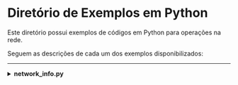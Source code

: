 # Diretório de Exemplos em Python

Este diretório possui exemplos de códigos em Python para operações na rede.

Seguem as descrições de cada um dos exemplos disponibilizados:

---

<details>
  <summary><b>network_info.py</b></summary>

  Este programa foi desenvolvido para obter informações de rede (como IP, máscara de sub-rede, gateway e servidor DHCP) e listar todos os IPs válidos na rede local. Ele é compatível com sistemas Windows, Linux e macOS.

  **Funcionalidades:**

  - ***Obtenção de informações de rede***:
    - IP local.
    - Máscara de sub-rede.
    - Gateway padrão.
    - Servidor DHCP.
    - Conversão da máscara de sub-rede para formato CIDR.

  - ***Listagem de IPs válidos***:
    - Gera uma lista de todos os IPs válidos na rede local com base no IP e na máscara de sub-rede.


  **Como funciona:**

  O programa utiliza comandos do sistema operacional (`ipconfig` no Windows e `ifconfig` no Linux/macOS) para obter as informações de rede. Em seguida, ele converte a máscara de sub-rede para o formato CIDR e calcula todos os IPs válidos na rede.
</details>
